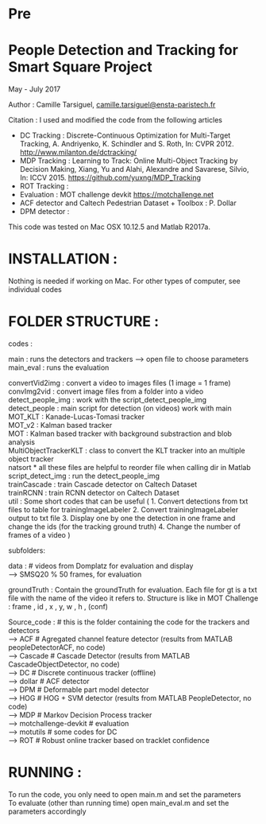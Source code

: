 # Pre


People Detection and Tracking for Smart Square Project
======================================================

May - July 2017


Author : Camille Tarsiguel, camille.tarsiguel@ensta-paristech.fr

Citation : I used and modified the code from the following articles
- DC Tracking : Discrete-Continuous Optimization for Multi-Target Tracking, A. Andriyenko, K. Schindler and S. Roth, In: CVPR 2012. http://www.milanton.de/dctracking/
- MDP Tracking : Learning to Track: Online Multi-Object Tracking by Decision Making, Xiang, Yu and Alahi, Alexandre and Savarese, Silvio, In: ICCV 2015. https://github.com/yuxng/MDP_Tracking
- ROT Tracking :
- Evaluation : MOT challenge devkit https://motchallenge.net
- ACF detector and Caltech Pedestrian Dataset + Toolbox : P. Dollar
- DPM detector :

This code was tested on Mac OSX 10.12.5 and Matlab R2017a.

INSTALLATION : 
==============

Nothing is needed if working on Mac.
For other types of computer, see individual codes

FOLDER STRUCTURE : 
==================

codes :

main : runs the detectors and trackers —> open file to choose parameters \
main_eval : runs the evaluation

convertVid2img : convert a video to images files (1 image = 1 frame) \
convImg2vid : convert image files from a folder into a video \
detect_people_img : work with the script_detect_people_img \
detect_people : main script for detection (on videos) work with main \
MOT_KLT :  Kanade-Lucas-Tomasi tracker \
MOT_v2 : Kalman based tracker \
MOT : Kalman based tracker with background substraction and blob analysis \
MultiObjectTrackerKLT : class to convert the KLT tracker into an multiple object tracker \
natsort * all these files are helpful to reorder file when calling dir in Matlab \
script_detect_img : run the detect_people_img \
trainCascade : train Cascade detector on Caltech Dataset \
trainRCNN : train RCNN detector on Caltech Dataset \
util : Some short codes that can be useful ( 1. Convert detections from txt files to table for trainingImageLabeler	2. Convert trainingImageLabeler output to txt file	3. Display one by one the detection in one frame and change the ids (for the tracking ground truth)	4. Change the number of frames of a video )



subfolders:

data : # videos from Domplatz for evaluation and display \
	—> SMSQ20  % 50 frames, for evaluation

groundTruth : Contain the groundTruth for evaluation. Each file for gt is a txt file with the name of the video it refers to. Structure is like in MOT Challenge : frame , id , x , y, w , h , (conf)

Source_code : # this is the folder containing the code for the trackers and detectors \
	—> ACF # Agregated channel feature detector (results from MATLAB peopleDetectorACF, no code) \
	—> Cascade # Cascade Detector (results from MATLAB CascadeObjectDetector, no code) \
	—> DC # Discrete continuous tracker (offline) \
	—> dollar # ACF detector \
	—> DPM # Deformable part model detector \
	—> HOG # HOG + SVM detector (results from MATLAB PeopleDetector, no code) \
	—> MDP # Markov Decision Process tracker \
	—> motchallenge-devkit # evaluation \
	—> motutils # some codes for DC \
	—> ROT # Robust online tracker based on tracklet confidence


RUNNING :
=========

To run the code, you only need to open main.m and set the parameters  \
To evaluate (other than running time) open main_eval.m and set the parameters accordingly
